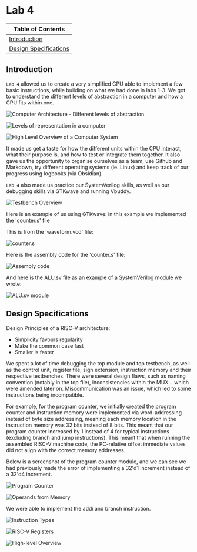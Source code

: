 # Lab 4

| Table of Contents |
|-|
| [Introduction](#introduction) |
| [Design Specifications](#design-specifications) |

## Introduction

`Lab 4` allowed us to create a very simplified CPU able to implement a few basic instructions, while building on what we had done in labs 1-3. 
We got to understand the different levels of abstraction in a computer and how a CPU fits within one.

![Computer Architecture - Different levels of abstraction](https://github.com/user-attachments/assets/c9a0d1a2-b70a-4d24-971b-2de0d5a870d6)

![Levels of representation in a computer](https://github.com/user-attachments/assets/7c306816-e5e6-4fa9-b0d0-ad356e9b6541)

![High Level Overview of a Computer System](https://github.com/user-attachments/assets/ac46564b-2f08-4d5f-9366-01b8b84be491)

It made us get a taste for how the different units within the CPU interact, what their purpose is, and how to test or integrate them together. 
It also gave us the opportunity to organise ourselves as a team, use Github and Markdown, try different operating systems (ie. Linux) and keep track of our progress using logbooks (via Obsidian). 

`Lab 4` also made us practice our SystemVerilog skills, as well as our debugging skills via GTKwave and running Vbuddy. 

![Testbench Overview](https://github.com/user-attachments/assets/57dc35f4-578b-4bbb-a87e-00c7a827d6f8)

Here is an example of us using GTKwave: in this example we implemented the 'counter.s' file

This is from the 'waveform.vcd' file:

![counter.s](https://github.com/user-attachments/assets/39848ab4-8169-477f-9469-af8755b5c086)

Here is the assembly code for the 'counter.s' file:

![Assembly code](https://github.com/user-attachments/assets/f3b2b88a-0625-46e2-b4ad-63669f191057)

And here is the ALU.sv file as an example of a SystemVerilog module we wrote:

![ALU.sv module](https://github.com/user-attachments/assets/b395bc30-f076-4a54-9df1-80aa53566b9c)

## Design Specifications

Design Principles of a RISC-V architecture:
  - Simplicity favours regularity
  - Make the common case fast
  - Smaller is faster

We spent a lot of time debugging the top module and top testbench, as well as the control unit, register file, sign extension, instruction memory and their respective testbenches. 
There were several design flaws, such as naming convention (notably in the top file), inconsistencies within the MUX... which were amended later on. Miscommunication was an issue, which led to some instructions being incompatible. 

For example, for the program counter, we initially created the program counter and instruction memory were implemented via word-addressing instead of byte size addressing, meaning each memory location in the instruction memory was 32 bits instead of 8 bits. This meant that our program counter increased by 1 instead of 4 for typical instructions (excluding branch and jump instructions). This meant that when running the assembled RISC-V machine code, the PC-relative offset immediate values did not align with the correct memory addresses. 

Below is a screenshot of the program counter module, and we can see we had previously made the error of implementing a 32'd1 increment instead of a 32'd4 increment.

![Program Counter](https://github.com/user-attachments/assets/93c5fed3-2aa0-465d-9272-29a6752c33fa)

![Operands from Memory](https://github.com/user-attachments/assets/3acb27ca-b7b6-44c3-a5dc-05e1a264600a)

We were able to implement the addi and branch instruction. 

![Instruction Types](https://github.com/user-attachments/assets/297298bf-9fd5-42e5-8007-7df514ce0fcc)

![RISC-V Registers](https://github.com/user-attachments/assets/f6b2c419-63cc-44b9-b68d-f509c2982879)

![High-level Overview](https://github.com/user-attachments/assets/8c942b88-2f9f-4259-bb80-25b50c1babb9)



